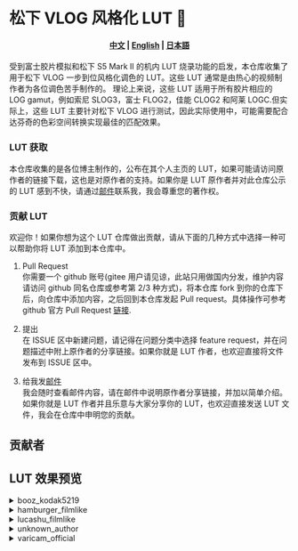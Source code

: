 # 松下 VLOG 风格化 LUT 🚀

<h4 align="center">
    <a href="https://github.com/changyun233/Lumix-V-log-LUTs/blob/main/readme.md">中文</a> |
    <a href="https://github.com/changyun233/Lumix-V-log-LUTs/blob/main/readme_EN.md">English</a> |
    <a href="https://github.com/changyun233/Lumix-V-log-LUTs/blob/main/readme_JA.md">日本語</a> 
</h4>

受到富士胶片模拟和松下 S5 Mark II 的机内 LUT 烧录功能的启发，本仓库收集了用于松下 VLOG 一步到位风格化调色的 LUT。这些 LUT 通常是由热心的视频制作者为各位调色苦手制作的。
理论上来说，这些 LUT 适用于所有胶片相应的 LOG gamut，例如索尼 SLOG3，富士 FLOG2，佳能 CLOG2 和阿莱 LOGC.但实际上，这些 LUT 主要针对松下 VLOG 进行测试，因此实际使用中，可能需要配合达芬奇的色彩空间转换实现最佳的匹配效果。

### LUT 获取

本仓库收集的是各位博主制作的，公布在其个人主页的 LUT，如果可能请访问原作者的链接下载，这也是对原作者的支持。如果你是 LUT 原作者并对此仓库公示的 LUT 感到不快，请通过[邮件](chang_yun@outlook.com)联系我，我会尊重您的著作权。

### 贡献 LUT

欢迎你！如果你想为这个 LUT 仓库做出贡献，请从下面的几种方式中选择一种可以帮助你将 LUT 添加到本仓库中。

1. Pull Request  
   你需要一个 github 账号(gitee 用户请见谅，此站只用做国内分发，维护内容请访问 github 同名仓库或参考第 2/3 种方式)，将本仓库 fork 到你的仓库下后，向仓库中添加内容，之后回到本仓库发起 Pull request。具体操作可参考 github 官方 Pull Request [链接](https://docs.github.com/en/pull-requests/collaborating-with-pull-requests/proposing-changes-to-your-work-with-pull-requests).

2. 提出  
   在 ISSUE 区中新建问题，请记得在问题分类中选择 feature request，并在问题描述中附上原作者的分享链接。如果你就是 LUT 作者，也欢迎直接将文件发布到 ISSUE 区中。

3. 给我发[邮件](chang_yun@outlook.com)  
   我会随时查看邮件内容，请在邮件中说明原作者分享链接，并加以简单介绍。如果你就是 LUT 作者并且乐意与大家分享你的 LUT，也欢迎直接发送 LUT 文件，我会在仓库中申明您的贡献。

## 贡献者

## LUT 效果预览

<details>
  <summary>booz_kodak5219</summary>
  <table border="1">
    <tr>
        <td>Rec709</td><td>kodak5219</td>
    </tr>
    <tr>
		<td><img src="./img/varicam_official_vlogto709/vlog_VLog_to_V709_forV35_ver100.jpg " weight="420px" height="1540px"></td>
        <td><img src="./img/booz_kodak5219/vlog_koda5219.jpg " weight="420px" height="1540px"> </td>
    </tr>
</table>
</details>

<details>
  <summary>hamburger_filmlike</summary>
  <table border="1">
    <tr>
        <td>Rec709</td><td>FUJI_LUT</td>
    </tr>
    <tr>
		<td><img src="./img/varicam_official_vlogto709/vlog_VLog_to_V709_forV35_ver100.jpg " weight="420px" height="1540px"></td>
        <td><img src="./img/hamburger_filmlike/vlog_FUJI_LUT.jpg " weight="420px" height="1540px"> </td>
    </tr>
</table>
</details>

<details>
  <summary>lucashu_filmlike</summary>
  <table border="1">
    <tr>
        <td>Rec709</td><td>cu_film1</td><td>cu_film2</td><td>cu_film3</td><td>cu_film4</td><td>cu_film5</td>
    </tr>
    <tr>
		<td><img src="./img/varicam_official_vlogto709/vlog_VLog_to_V709_forV35_ver100.jpg " weight="420px" height="1540px"></td>
        <td><img src="./img/lucashu_filmlike/vlog_cu_film1.jpg " weight="420px" height="1540px"> </td>
        <td><img src="./img/lucashu_filmlike/vlog_cu_film2.jpg " weight="420px" height="1540px"> </td>
        <td><img src="./img/lucashu_filmlike/vlog_cu_film3.jpg " weight="420px" height="1540px"> </td>
        <td><img src="./img/lucashu_filmlike/vlog_cu_film4.jpg " weight="420px" height="1540px"> </td>
        <td><img src="./img/lucashu_filmlike/vlog_cu_film5.jpg " weight="420px" height="1540px"> </td>
    </tr>
</table>
</details>

<details>
  <summary>unknown_author</summary>
  <table border="1">
    <tr>
        <td>Rec709</td><td>renj1</td><td>renj2</td>
    </tr>
    <tr>
		<td><img src="./img/varicam_official_vlogto709/vlog_VLog_to_V709_forV35_ver100.jpg " weight="420px" height="1540px"></td>
        <td><img src="./img/unknown_author/vlog_renj1.jpg " weight="420px" height="1540px"> </td>
        <td><img src="./img/unknown_author/vlog_renj2.jpg " weight="420px" height="1540px"> </td>
    </tr>
</table>
</details>

<details>
  <summary>varicam_official</summary>
  <table border="1">
    <tr>
        <td>Rec709</td><td> Agressive_709.cube</td><td> BandW_HiCon.cube</td><td> BandW_LoCon Dark.cube</td><td> BandW_LoCon.cube</td><td> BandW_MidCon.cube</td><td> BleachyBypass_LoCon.cube</td><td> BleachyBypass_SuperBright.cube</td><td> BlueNight.cube</td><td> Blue_Dusk.cube</td><td> Cyan_1.cube</td><td> Cyan_2.cube</td><td> Fashion_1.cube</td><td> Fashion_2.cube</td><td> Fashion_Lo Con.cube</td><td> Golden_1.cube</td><td> Golden_2.cube</td><td> Hangover.cube</td><td> HiCon.cube</td><td> LoCon_Cool.cube</td><td> LoCon_Neu.cube</td><td> LoCon_Warm.cube</td><td> Magenta_1.cube</td><td> Magenta_2.cube</td><td> Matrix_1.cube</td><td> Matrix_2.cube</td><td> Morning_Light.cube</td><td> Nicest_709.cube</td><td> Rose_1.cube</td><td> Rose_2.cube</td><td> Sepia_1.cube</td><td> SteelBlue.cube</td><td> StraitYellow.cube</td><td> Vintage.cube</td><td> WarmDawn.cube</td><td> Winter.cube</td>		
    </tr>
    <tr>
		<td><img src="./img/varicam_official/vlog_Agressive_709.jpg" weight="420px" height="1540px"> </td><td><img src="./img/varicam_official/vlog_BandW_HiCon.jpg" weight="420px" height="1540px"> </td><td><img src="./img/varicam_official/vlog_BandW_LoCon.jpg" weight="420px" height="1540px"> </td><td><img src="./img/varicam_official/vlog_BandW_LoCon_Dark.jpg" weight="420px" height="1540px"> </td><td><img src="./img/varicam_official/vlog_BandW_MidCon.jpg" weight="420px" height="1540px"> </td><td><img src="./img/varicam_official/vlog_BleachyBypass_LoCon.jpg" weight="420px" height="1540px"> </td><td><img src="./img/varicam_official/vlog_BleachyBypass_SuperBright.jpg" weight="420px" height="1540px"> </td><td><img src="./img/varicam_official/vlog_BlueNight.jpg" weight="420px" height="1540px"> </td><td><img src="./img/varicam_official/vlog_Blue_Dusk.jpg" weight="420px" height="1540px"> </td><td><img src="./img/varicam_official/vlog_Cyan_1.jpg" weight="420px" height="1540px"> </td><td><img src="./img/varicam_official/vlog_Cyan_2.jpg" weight="420px" height="1540px"> </td><td><img src="./img/varicam_official/vlog_Fashion_1.jpg" weight="420px" height="1540px"> </td><td><img src="./img/varicam_official/vlog_Fashion_2.jpg" weight="420px" height="1540px"> </td><td><img src="./img/varicam_official/vlog_Fashion_Lo_Con.jpg" weight="420px" height="1540px"> </td><td><img src="./img/varicam_official/vlog_Golden_1.jpg" weight="420px" height="1540px"> </td><td><img src="./img/varicam_official/vlog_Golden_2.jpg" weight="420px" height="1540px"> </td><td><img src="./img/varicam_official/vlog_Hangover.jpg" weight="420px" height="1540px"> </td><td><img src="./img/varicam_official/vlog_HiCon.jpg" weight="420px" height="1540px"> </td><td><img src="./img/varicam_official/vlog_LoCon_Cool.jpg" weight="420px" height="1540px"> </td><td><img src="./img/varicam_official/vlog_LoCon_Neu.jpg" weight="420px" height="1540px"> </td><td><img src="./img/varicam_official/vlog_LoCon_Warm.jpg" weight="420px" height="1540px"> </td><td><img src="./img/varicam_official/vlog_Magenta_1.jpg" weight="420px" height="1540px"> </td><td><img src="./img/varicam_official/vlog_Magenta_2.jpg" weight="420px" height="1540px"> </td><td><img src="./img/varicam_official/vlog_Matrix_1.jpg" weight="420px" height="1540px"> </td><td><img src="./img/varicam_official/vlog_Matrix_2.jpg" weight="420px" height="1540px"> </td><td><img src="./img/varicam_official/vlog_Morning_Light.jpg" weight="420px" height="1540px"> </td><td><img src="./img/varicam_official/vlog_Nicest_709.jpg" weight="420px" height="1540px"> </td><td><img src="./img/varicam_official/vlog_Rose_1.jpg" weight="420px" height="1540px"> </td><td><img src="./img/varicam_official/vlog_Rose_2.jpg" weight="420px" height="1540px"> </td><td><img src="./img/varicam_official/vlog_Sepia_1.jpg" weight="420px" height="1540px"> </td><td><img src="./img/varicam_official/vlog_SteelBlue.jpg" weight="420px" height="1540px"> </td><td><img src="./img/varicam_official/vlog_StraitYellow.jpg" weight="420px" height="1540px"> </td><td><img src="./img/varicam_official/vlog_Vintage.jpg" weight="420px" height="1540px"> </td><td><img src="./img/varicam_official/vlog_WarmDawn.jpg" weight="420px" height="1540px"> </td><td><img src="./img/varicam_official/vlog_Winter.jpg" weight="420px" height="1540px"> </td>
    </tr>
</table>
</details>
